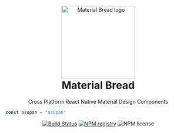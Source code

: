 <p align="center" style="margin-bottom: 0px !important;">
  <img width="200" src="https://avatars.githubusercontent.com/u/128695737?v=4" alt="Material Bread logo" align="center">
</p>
<h1 align="center" style="margin-top: 0px;">Material Bread</h1>

<p align="center" >Cross Platform React Native Material Design Components</p>

```javascript
const asupan = "asupan"
```

<div align="center" >

[![Build Status](https://img.shields.io/travis/codypearce/material-bread/master.svg?style=for-the-badge)](https://travis-ci.org/codypearce/material-bread) [![NPM registry](https://img.shields.io/npm/v/hardto-npm?style=for-the-badge)](https://www.npmjs.com/package/hardto-npm) ![NPM license](https://img.shields.io/badge/license-mit-red.svg?style=for-the-badge)

